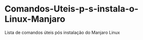 # Comandos-Uteis-p-s-instala-o-Linux-Manjaro
Lista de comandos úteis pós instalação do Manjaro Linux
